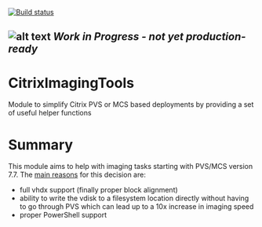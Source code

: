 [![Build status](https://ci.appveyor.com/api/projects/status/edhxb9efv6tyx9p5/branch/master?svg=true)](https://ci.appveyor.com/project/megamorf/citriximagingtools/branch/master)

## ![alt text][attn] *Work in Progress - not yet production-ready*

# CitrixImagingTools
Module to simplify Citrix PVS or MCS based deployments by providing a set of useful helper functions

# Summary
This module aims to help with imaging tasks starting with PVS/MCS version 7.7. The [main reasons](http://blog.itvce.com/2016/01/11/citrix-provisioning-services-pvs-7-6-vs-7-7-vhd-vs-vhdx-and-scale-out-file-server-update/) for this decision are:
* full vhdx support (finally proper block alignment)
* ability to write the vdisk to a filesystem location directly without having to go through PVS which can lead up to a 10x increase in imaging speed
* proper PowerShell support



[attn]: http://i.imgur.com/vN8AUVo.png "Attention: Work in Progress"
